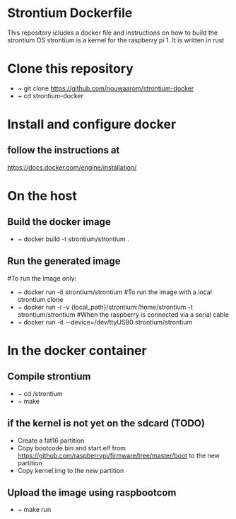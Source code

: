 # Strontium Dockerfile
This repository icludes a docker file and instructions on how to build the strontium OS
strontium is a kernel for the raspberry pi 1. It is written in rust


# Clone this repository
* ~ git clone https://github.com/nouwaarom/strontium-docker
* ~ cd strontium-docker

# Install and configure docker
## follow the instructions at
https://docs.docker.com/engine/installation/


# On the host
## Build the docker image
* ~ docker build -t strontium/strontium .

## Run the generated image
#To run the image only:
* ~ docker run -it strontium/strontium
#To run the image with a local strontium clone
* ~ docker run -i -v {local_path}/strontium:/home/strontium  -t strontium/strontium
#When the raspberry is connected via a serial cable
* ~ docker run -it --device=/dev/ttyUSB0 strontium/strontium



# In the docker container
## Compile strontium
* ~ cd /strontium
* ~ make

## if the kernel is not yet on the sdcard (TODO)
* Create a fat16 partition
* Copy bootcode.bin and start.elf from https://github.com/raspberrypi/firmware/tree/master/boot to the new partition
* Copy kernel.img to the new partition

## Upload the image using raspbootcom
* ~ make run

